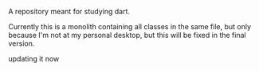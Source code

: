 A repository meant for studying dart.

Currently this is a monolith containing all classes in the same file, but only because I'm not at my personal desktop, but this will be fixed in the final version.

updating it now
